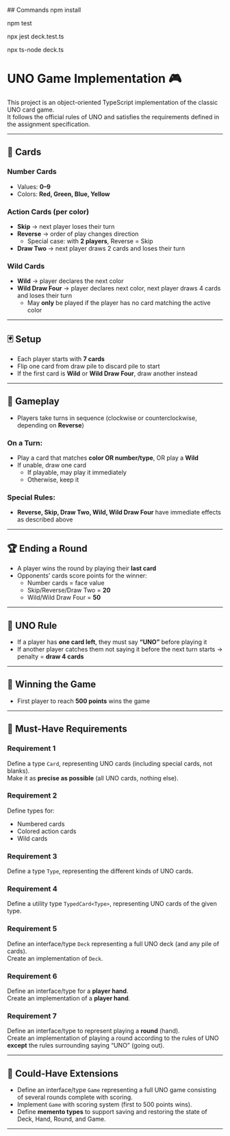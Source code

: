 ## Commands
  npm install

  npm test

  npx jest deck.test.ts

  npx ts-node deck.ts

# UNO Game Implementation 🎮

This project is an object-oriented TypeScript implementation of the classic UNO card game.  
It follows the official rules of UNO and satisfies the requirements defined in the assignment specification.

---

## 🎴 Cards

### Number Cards
- Values: **0–9**  
- Colors: **Red, Green, Blue, Yellow**

### Action Cards (per color)
- **Skip** → next player loses their turn  
- **Reverse** → order of play changes direction  
  - Special case: with **2 players**, Reverse = Skip  
- **Draw Two** → next player draws 2 cards and loses their turn  

### Wild Cards
- **Wild** → player declares the next color  
- **Wild Draw Four** → player declares next color, next player draws 4 cards and loses their turn  
  - May **only** be played if the player has no card matching the active color  

---

## 🃏 Setup
- Each player starts with **7 cards**  
- Flip one card from draw pile to discard pile to start  
- If the first card is **Wild** or **Wild Draw Four**, draw another instead  

---

## 🔄 Gameplay
- Players take turns in sequence (clockwise or counterclockwise, depending on **Reverse**)  

### On a Turn:
- Play a card that matches **color OR number/type**, OR play a **Wild**  
- If unable, draw one card  
  - If playable, may play it immediately  
  - Otherwise, keep it  

### Special Rules:
- **Reverse, Skip, Draw Two, Wild, Wild Draw Four** have immediate effects as described above  

---

## 🏆 Ending a Round
- A player wins the round by playing their **last card**  
- Opponents’ cards score points for the winner:  
  - Number cards = face value  
  - Skip/Reverse/Draw Two = **20**  
  - Wild/Wild Draw Four = **50**  

---

## 🔔 UNO Rule
- If a player has **one card left**, they must say **“UNO”** before playing it  
- If another player catches them not saying it before the next turn starts → penalty = **draw 4 cards**  

---

## 🎯 Winning the Game
- First player to reach **500 points** wins the game  

---

## 📑 Must-Have Requirements

### Requirement 1
Define a type `Card`, representing UNO cards (including special cards, not blanks).  
Make it as **precise as possible** (all UNO cards, nothing else).

### Requirement 2
Define types for:
- Numbered cards  
- Colored action cards  
- Wild cards  

### Requirement 3
Define a type `Type`, representing the different kinds of UNO cards.

### Requirement 4
Define a utility type `TypedCard<Type>`, representing UNO cards of the given type.

### Requirement 5
Define an interface/type `Deck` representing a full UNO deck (and any pile of cards).  
Create an implementation of `Deck`.

### Requirement 6
Define an interface/type for a **player hand**.  
Create an implementation of a **player hand**.

### Requirement 7
Define an interface/type to represent playing a **round** (hand).  
Create an implementation of playing a round according to the rules of UNO **except** the rules surrounding saying “UNO” (going out).

---

## 🚀 Could-Have Extensions
- Define an interface/type `Game` representing a full UNO game consisting of several rounds complete with scoring.  
- Implement `Game` with scoring system (first to 500 points wins).  
- Define **memento types** to support saving and restoring the state of Deck, Hand, Round, and Game.  

---
